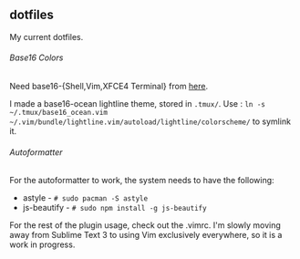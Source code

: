 ## dotfiles

My current dotfiles.

###### Base16 Colors
Need base16-{Shell,Vim,XFCE4 Terminal} from [here](https://github.com/chriskempson/base16).

I made a base16-ocean lightline theme, stored in `.tmux/`. Use :
`ln -s ~/.tmux/base16_ocean.vim ~/.vim/bundle/lightline.vim/autoload/lightline/colorscheme/`
to symlink it.

###### Autoformatter
For the autoformatter to work, the system needs to have the following:
* astyle - `# sudo pacman -S astyle`
* js-beautify - `# sudo npm install -g js-beautify`

For the rest of the plugin usage, check out the .vimrc. I'm slowly moving away from
Sublime Text 3 to using Vim exclusively everywhere, so it is a work in progress.
